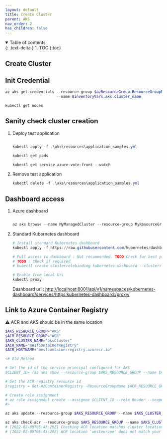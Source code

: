 ```yaml
---
layout: default
title: Create Cluster
parent: AKS
nav_order: 2
has_children: false
---
```


<details open markdown="block">
  <summary>
    Table of contents
  </summary>
  {: .text-delta }
1. TOC
{:toc}
</details>

## Create Cluster

## Init Credential

```powershell
az aks get-credentials --resource-group $azResourceGroup.ResourceGroupName `
                       --name $inventoryVars.aks.cluster_name

kubectl get nodes

```

## Sanity check cluster creation

1. Deploy test application

    ```powershell

    kubectl apply -f .\aks\resources\application_samples.yml

    kubectl get pods

    kubectl get service azure-vote-front --watch

    ```

2. Remove test application

    ```powershell
    kubectl delete -f .\aks\resources\application_samples.yml

    ```

## Dashboard access

1. Azure dashboard

    ```powershell

    az aks browse --name MyManagedCluster --resource-group MyResourceGroup
    ```

2. Standard Kubernetes dashboard

    ```powershell
    # Install standard Kubernetes dashboard
    kubectl apply -f https://raw.githubusercontent.com/kubernetes/dashboard/master/aio/deploy/recommended.yaml

    # Full access to dashboard : Not recommended. TODO Check for best practices
    # TODO : Check if required
    # kubectl create clusterrolebinding kubernetes-dashboard --clusterrole=cluster-admin --serviceaccount=kube-system:kubernetes-dashboard

    # Enable from local Uri
    kubectl proxy

    ```

    Dashboard uri : <http://localhost:8001/api/v1/namespaces/kubernetes-dashboard/services/https:kubernetes-dashboard:/proxy/>

## Link to Azure Container Registry

:warning: ACR and AKS should be in the same location

```powershell
$AKS_RESOURCE_GROUP="AKS"
$ACR_RESOURCE_GROUP="ACR"
$AKS_CLUSTER_NAME="aksCluster"
$ACR_NAME="mesfContainerRegistry"
$ACR_HOSTNAME="mesfcontainerregistry.azurecr.io"

<# Old Method

# Get the id of the service principal configured for AKS
$CLIENT_ID= (az aks show --resource-group $AKS_RESOURCE_GROUP --name $AKS_CLUSTER_NAME --query "servicePrincipalProfile.clientId" --output tsv)

# Get the ACR registry resource id
$registry = Get-AzContainerRegistry -ResourceGroupName $ACR_RESOURCE_GROUP -name $ACR_NAME ##ACR_ID=$(az acr show --name $ACR_NAME --resource-group $ACR_RESOURCE_GROUP --query "id" --output tsv)

# Create role assignment
# az role assignment create --assignee $CLIENT_ID --role Reader --scope $registry.Id
#>

az aks update --resource-group $AKS_RESOURCE_GROUP --name $AKS_CLUSTER_NAME --attach-acr $ACR_NAME

az aks check-acr --resource-group $AKS_RESOURCE_GROUP --name $AKS_CLUSTER_NAME --acr $ACR_HOSTNAME
# [2022-02-09T05:43:29Z] Checking ACR location matches cluster location: FAILED
# [2022-02-09T05:43:29Z] ACR location 'westeurope' does not match your cluster location 'francecentral'. This may result in slow image pulls and extra cost.
```
